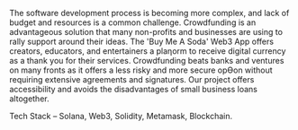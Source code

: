 The software development process is becoming more complex, and lack of budget and resources is a common challenge. Crowdfunding is an advantageous solution that many non-profits and businesses are using to rally support around their ideas. The 'Buy Me A Soda' Web3 App offers creators, educators, and entertainers a plaƞorm to receive digital currency as a thank you for their services. Crowdfunding beats banks and ventures on many fronts as it offers a less risky and more secure opƟon without requiring extensive agreements and signatures. Our project offers accessibility and avoids the disadvantages of small business loans altogether. 

Tech Stack – 
Solana, Web3, Solidity, Metamask, Blockchain.
